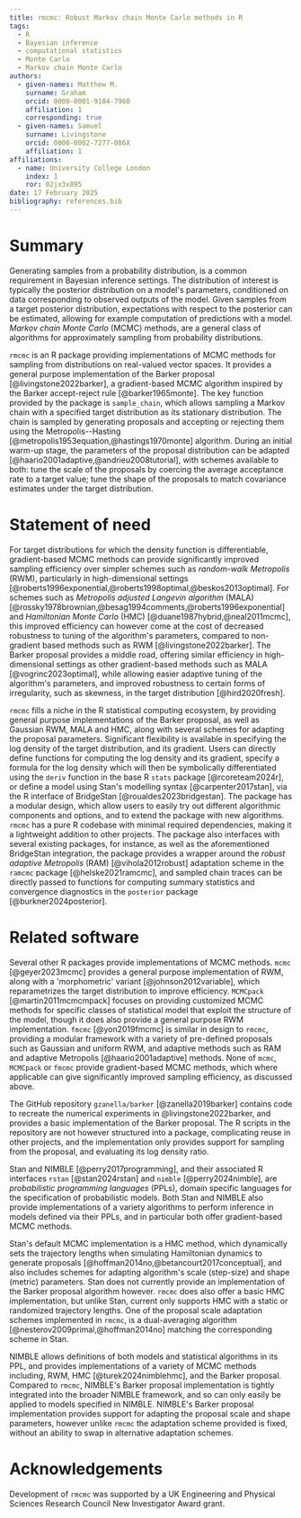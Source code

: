 ```yaml
---
title: rmcmc: Robust Markov chain Monte Carlo methods in R
tags:
  - R
  - Bayesian inference
  - computational statistics
  - Monte Carlo
  - Markov chain Monte Carlo
authors:
  - given-names: Matthew M. 
    surname: Graham
    orcid: 0000-0001-9104-7960
    affiliation: 1
    corresponding: true
  - given-names: Samuel
    surname: Livingstone
    orcid: 0000-0002-7277-086X
    affiliation: 1
affiliations:
  - name: University College London
    index: 1
    ror: 02jx3x895
date: 17 February 2025
bibliography: references.bib
---
```


# Summary

Generating samples from a probability distribution,
is a common requirement in Bayesian inference settings.
The distribution of interest is typically the posterior distribution on a model's parameters,
conditioned on data corresponding to observed outputs of the model.
Given samples from a target posterior distribution,
expectations with respect to the posterior can be estimated,
allowing for example computation of predictions with a model.
_Markov chain Monte Carlo_ (MCMC) methods,
are a general class of algorithms for approximately sampling from probability distributions.

`rmcmc` is an R package providing implementations of MCMC methods for sampling from distributions on real-valued vector spaces.
It provides a general purpose implementation of the Barker proposal [@livingstone2022barker],
a gradient-based MCMC algorithm inspired by the Barker accept-reject rule [@barker1965monte].
The key function provided by the package is `sample_chain`, 
which allows sampling a Markov chain with a specified target distribution as its stationary distribution. 
The chain is sampled by generating proposals 
and accepting or rejecting them using the Metropolis--Hasting [@metropolis1953equation,@hastings1970monte] algorithm. 
During an initial warm-up stage, the parameters of the proposal distribution can be adapted [@haario2001adaptive,@andrieu2008tutorial], 
with schemes available to both: 
tune the scale of the proposals by coercing the average acceptance rate to a target value;
tune the shape of the proposals to match covariance estimates under the target distribution.

# Statement of need

For target distributions for which the density function is differentiable,
gradient-based MCMC methods can provide significantly improved sampling efficiency
over simpler schemes such as _random-walk Metropolis_ (RWM),
particularly in high-dimensional settings [@roberts1996exponential,@roberts1998optimal,@beskos2013optimal].
For schemes such as _Metropolis adjusted Langevin algorithm_ (MALA) [@rossky1978brownian,@besag1994comments,@roberts1996exponential]
and _Hamiltonian Monte Carlo_ (HMC)  [@duane1987hybrid,@neal2011mcmc],
this improved efficiency can however come at the cost of decreased robustness to tuning of the algorithm's parameters,
compared to non-gradient based methods such as RWM [@livingstone2022barker].
The Barker proposal provides a middle road, 
offering similar efficiency in high-dimensional settings as other gradient-based methods such as MALA [@vogrinc2023optimal],
while allowing easier adaptive tuning of the algorithm's parameters,
and improved robustness to certain forms of irregularity, such as skewness,
in the target distribution [@hird2020fresh].

`rmcmc` fills a niche in the R statistical computing ecosystem, 
by providing general purpose implementations of the Barker proposal, as well as Gaussian RWM, MALA and HMC,
along with several schemes for adapting the proposal parameters.
Significant flexibility is available in specifying the log density of the target distribution, 
and its gradient. 
Users can directly define functions for computing the log density and its gradient,
specify a formula for the log density which will then be symbolically differentiated using the
`deriv` function in the base R `stats` package [@rcoreteam2024r],
or define a model using Stan's modelling syntax [@carpenter2017stan],
via the R interface of BridgeStan [@roualdes2023bridgestan].
The package has a modular design,
which allow users to easily try out different algorithmic components and options,
and to extend the package with new algorithms.
`rmcmc` has a pure R codebase with minimal required dependencies,
making it a lightweight addition to other projects.
The package also interfaces with several existing packages, for instance,
as well as the aforementioned BridgeStan integration,
the package provides a wrapper around the _robust adaptive Metropolis_ (RAM) [@vihola2012robust]
adaptation scheme in the `ramcmc` package [@helske2021ramcmc],
and sampled chain traces can be directly passed to functions 
for computing summary statistics and convergence diagnostics in the `posterior` package [@burkner2024posterior].

# Related software

Several other R packages provide implementations of MCMC methods.
`mcmc` [@geyer2023mcmc] provides a general purpose implementation of RWM,
along with a 'morphometric' variant  [@johnson2012variable],
which reparametrizes the target distribution to improve efficiency.
`MCMCpack` [@martin2011mcmcmpack] focuses on providing customized MCMC methods 
for specific classes of statistical model that exploit the structure of the model,
though it does also provide a general purpose RWM implementation.
`fmcmc` [@yon2019fmcmc] is similar in design to `rmcmc`,
providing a modular framework with a variety of pre-defined proposals such as Gaussian and uniform RWM,
and adaptive methods such as RAM and adaptive Metropolis [@haario2001adaptive] methods.
None of `mcmc`, `MCMCpack` or `fmcmc` provide gradient-based MCMC methods,
which where applicable can give significantly improved sampling efficiency, as discussed above.

The GitHub repository `gzanella/barker` [@zanella2019barker] 
contains code to recreate the numerical experiments in @livingstone2022barker,
and provides a basic implementation of the Barker proposal.
The R scripts in the repository are not however structured into a package,
complicating reuse in other projects, 
and the implementation only provides support for sampling from the proposal,
and evaluating its log density ratio.

Stan and NIMBLE [@perry2017programming], 
and their associated R interfaces `rstan` [@stan2024rstan] and `nimble` [@perry2024nimble],
are _probabilistic programming languages_ (PPLs),
domain specific languages for the specification of probabilistic models.
Both Stan and NIMBLE also provide implementations of a variety algorithms 
to perform inference in models defined via their PPLs, 
and in particular both offer gradient-based MCMC methods.

Stan's default MCMC implementation is a HMC method,
which dynamically sets the trajectory lengths when simulating Hamiltonian dynamics to generate proposals [@hoffman2014no,@betancourt2017conceptual],
and also includes schemes for adapting algorithm's scale (step-size) and shape (metric) parameters.
Stan does not currently provide an implementation of the Barker proposal algorithm however.
`rmcmc` does also offer a basic HMC implementation, but unlike Stan, 
current only supports HMC with a static or randomized trajectory lengths. 
One of the proposal scale adaptation schemes implemented in `rmcmc`,
is a dual-averaging algorithm [@nesterov2009primal,@hoffman2014no] matching the corresponding scheme in Stan.

NIMBLE allows definitions of both models and statistical algorithms in its PPL,
and provides implementations of a variety of MCMC methods including,
RWM, HMC [@turek2024nimblehmc], and the Barker proposal.
Compared to `rmcmc`, NIMBLE's Barker proposal implementation is tightly integrated into the broader NIMBLE framework,
and so can only easily be applied to models specified in NIMBLE.
NIMBLE's Barker proposal implementation provides support for adapting the proposal scale and shape parameters,
however unlike `rmcmc` the adaptation scheme provided is fixed,
without an ability to swap in alternative adaptation schemes.

# Acknowledgements

Development of `rmcmc` was supported by a UK Engineering and Physical Sciences Research Council
New Investigator Award grant.
